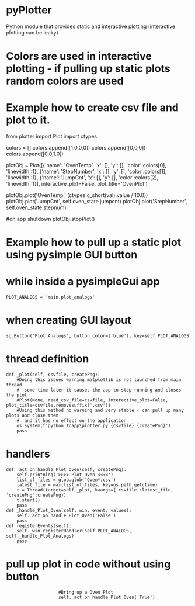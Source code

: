 # pyPlotter
Python module that provides static and interactive plotting (interactive plotting can be leaky)

# Colors are used in interactive plotting - if pulling up static plots random colors are used 

# Example how to create csv file and plot to it.

from plotter import Plot
import ctypes

colors = []
colors.append([1.0,0,0])
colors.append([0,0,0])
colors.append([0,0,1.0])

plotObj = Plot([{'name': 'OvenTemp', 'x': [], 'y': [], 'color':colors[0], 'linewidth':1},
                {'name': 'StepNumber', 'x': [], 'y': [], 'color':colors[1], 'linewidth':1},
                {'name': 'JumpCnt', 'x': [], 'y': [], 'color':colors[2], 'linewidth':1}],
                  interactive_plot=False, plot_title='OvenPlot')

plotObj.plot('OvenTemp', (ctypes.c_short(val).value / 10.0))
plotObj.plot('JumpCnt', self.oven_state.jumpcnt)
plotObj.plot('StepNumber', self.oven_state.stepnum)

#on app shutdown
plotObj.stopPlot()

# Example how to pull up a static plot using pysimple GUI button
#   while inside a pysimpleGui app
    PLOT_ANALOGS = 'main.plot_analogs'

#  when creating GUI layout 
    sg.Button('Plot Analogs', button_color=('blue'), key=self.PLOT_ANALOGS

#  thread definition
    def _plot(self, csvfile, createPng):
        #Doing this issues warning matplotlib is not launched from main thread
        #  some time later it causes the app to stop running and closes the plot
        #Plot(None, read_csv_file=csvfile, interactive_plot=False, plot_title=csvfile.removesuffix('.csv'))
        #Using this method no warning and very stable - can pull up many plots and close them
        #  and it has no effect on the application
        os.system(f'python tcapp\plotter.py {csvfile} {createPng}')
        pass
        
#  handlers
    def _act_on_handle_Plot_Oven(self, createPng):
        self.printnlog('>>>> Plot_Oven <<<<')
        list_of_files = glob.glob('Oven*.csv')
        latest_file = max(list_of_files, key=os.path.getctime)
        t = Thread(target=self._plot, kwargs={'csvfile':latest_file, 'createPng':createPng})
        t.start()
        pass
    def _handle_Plot_Oven(self, win, event, values):
        self._act_on_handle_Plot_Oven('False')
        pass
    def registerEvents(self):
        self._win.registerHandler(self.PLOT_ANALOGS, self._handle_Plot_Analogs)
        pass
        
#   pull up plot in code without using button
                        #Bring up a Oven Plot
                        self._act_on_handle_Plot_Oven('True')

